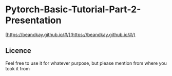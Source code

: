 # Pytorch-Basic-Tutorial-Part-2-Presentation
[https://beandkay.github.io/#/](https://beandkay.github.io/#/)



## Licence
Feel free to use it for whatever purpose, but please mention from where you took it from
